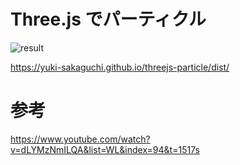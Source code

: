 # Three.js でパーティクル
![result](https://user-images.githubusercontent.com/16290220/130349920-9586959c-31f9-4072-9a81-d62c2f6e2334.gif)

https://yuki-sakaguchi.github.io/threejs-particle/dist/

# 参考
https://www.youtube.com/watch?v=dLYMzNmILQA&list=WL&index=94&t=1517s

